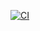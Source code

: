 [![CI](https://github.com/TanLe14/udacity_excercise/actions/workflows/main.yml/badge.svg)](https://github.com/TanLe14/udacity_excercise/actions/workflows/main.yml)

